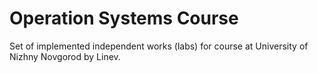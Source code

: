 # Operation Systems Course

Set of implemented independent works (labs) for course at University of Nizhny Novgorod by Linev.

